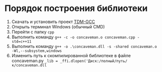 # Порядок построения библиотеки

1. Скачать и установить проект [TDM-GCC](https://jmeubank.github.io/tdm-gcc/)
2. Открыть терминал Windows (обычный CMD)
3. Перейти с папку `cpp`
4. Выполнить команду `g++ -c -o concaveman.o concaveman.cpp -std=c++11`
5. Выполнить команду `g++ -o .\concaveman.dll -s -shared concaveman.o -Wl,--subsystem,windows`
6. Изменить путь к скомпилированной библиотеке в файле concaveman.py
   `_lib = _ffi.dlopen('Диск:/полный/путь/к/concaveman.dll`